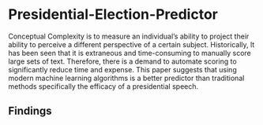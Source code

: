 # Presidential-Election-Predictor

Conceptual Complexity is to measure an individual’s ability to project their ability to perceive a different perspective of a certain subject. 
Historically, lt has been seen that it is extraneous and time-consuming to manually score large sets of text. Therefore, there is a demand to 
automate scoring to significantly reduce time and expense. This paper suggests that using modern machine learning algorithms is a better predictor
than traditional methods specifically the efficacy of a presidential speech. 


## Findings
